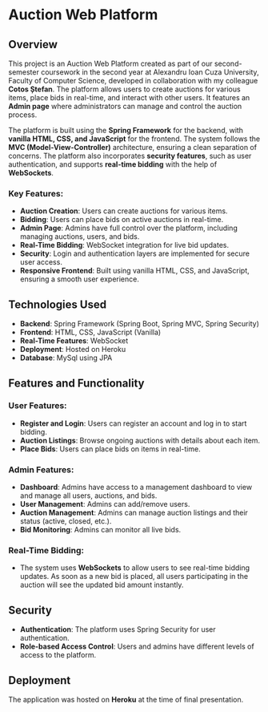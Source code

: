 # Auction Web Platform

## Overview

This project is an Auction Web Platform created as part of our second-semester coursework in the second year at Alexandru Ioan Cuza University, Faculty of Computer Science, developed in collaboration with my colleague **Cotos Ștefan**. The platform allows users to create auctions for various items, place bids in real-time, and interact with other users. It features an **Admin page** where administrators can manage and control the auction process.

The platform is built using the **Spring Framework** for the backend, with **vanilla HTML, CSS, and JavaScript** for the frontend. The system follows the **MVC (Model-View-Controller)** architecture, ensuring a clean separation of concerns. The platform also incorporates **security features**, such as user authentication, and supports **real-time bidding** with the help of **WebSockets**.

### Key Features:
- **Auction Creation**: Users can create auctions for various items.
- **Bidding**: Users can place bids on active auctions in real-time.
- **Admin Page**: Admins have full control over the platform, including managing auctions, users, and bids.
- **Real-Time Bidding**: WebSocket integration for live bid updates.
- **Security**: Login and authentication layers are implemented for secure user access.
- **Responsive Frontend**: Built using vanilla HTML, CSS, and JavaScript, ensuring a smooth user experience.

## Technologies Used
- **Backend**: Spring Framework (Spring Boot, Spring MVC, Spring Security)
- **Frontend**: HTML, CSS, JavaScript (Vanilla)
- **Real-Time Features**: WebSocket
- **Deployment**: Hosted on Heroku
- **Database**: MySql using JPA

## Features and Functionality

### User Features:
- **Register and Login**: Users can register an account and log in to start bidding.
- **Auction Listings**: Browse ongoing auctions with details about each item.
- **Place Bids**: Users can place bids on items in real-time.
  
### Admin Features:
- **Dashboard**: Admins have access to a management dashboard to view and manage all users, auctions, and bids.
- **User Management**: Admins can add/remove users.
- **Auction Management**: Admins can manage auction listings and their status (active, closed, etc.).
- **Bid Monitoring**: Admins can monitor all live bids.

### Real-Time Bidding:
- The system uses **WebSockets** to allow users to see real-time bidding updates. As soon as a new bid is placed, all users participating in the auction will see the updated bid amount instantly.

## Security

- **Authentication**: The platform uses Spring Security for user authentication.
- **Role-based Access Control**: Users and admins have different levels of access to the platform.
  
## Deployment

The application was hosted on **Heroku** at the time of final presentation.
